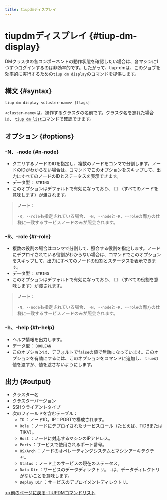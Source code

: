 ```yaml
---
title: tiupdmディスプレイ
---
```


# tiupdmディスプレイ {#tiup-dm-display}

DMクラスタの各コンポーネントの動作状態を確認したい場合は、各マシンに1つずつログインするのは非効率的です。したがって、tiup-dmは、このジョブを効率的に実行するための`tiup dm display`のコマンドを提供します。

## 構文 {#syntax}

```shell
tiup dm display <cluster-name> [flags]
```

`<cluster-name>`は、操作するクラスタの名前です。クラスタ名を忘れた場合は、 [`tiup dm list`](/tiup/tiup-component-dm-list.md)コマンドで確認できます。

## オプション {#options}

### -N、-node {#n-node}

-   クエリするノードのIDを指定し、複数のノードをコンマで分割します。ノードのIDがわからない場合は、コマンドでこのオプションをスキップして、出力にすべてのノードのIDとステータスを表示できます。
-   データ型： `STRING`
-   このオプションはデフォルトで有効になっており、 `[]` （すべてのノードを意味します）が渡されます。

> **ノート：**
>
> `-R, --role`も指定されている場合、 `-N, --node`と`-R, --role`の両方の仕様に一致するサービスノードのみが照会されます。

### -R、-role {#r-role}

-   複数の役割の場合はコンマで分割して、照会する役割を指定します。ノードにデプロイされている役割がわからない場合は、コマンドでこのオプションをスキップして、出力にすべてのノードの役割とステータスを表示できます。
-   データ型： `STRING`
-   このオプションはデフォルトで有効になっており、 `[]` （すべての役割を意味します）が渡されます。

> **ノート：**
>
> `-N, --node`も指定されている場合、 `-N, --node`と`-R, --role`の両方の仕様に一致するサービスノードのみが照会されます。

### -h、-help {#h-help}

-   ヘルプ情報を出力します。
-   データ型： `BOOLEAN`
-   このオプションは、デフォルトで`false`の値で無効になっています。このオプションを有効にするには、このオプションをコマンドに追加し、 `true`の値を渡すか、値を渡さないようにします。

## 出力 {#output}

-   クラスター名
-   クラスターバージョン
-   SSHクライアントタイプ
-   次のフィールドを含むテーブル：
    -   `ID` ：ノードID。IP：PORTで構成されます。
    -   `Role` ：ノードにデプロイされたサービスロール（たとえば、TiDBまたはTiKV）。
    -   `Host` ：ノードに対応するマシンのIPアドレス。
    -   `Ports` ：サービスで使用されるポート番号。
    -   `OS/Arch` ：ノードのオペレーティングシステムとマシンアーキテクチャ。
    -   `Status` ：ノード上のサービスの現在のステータス。
    -   `Data Dir` ：サービスのデータディレクトリ。 `-`は、データディレクトリがないことを意味します。
    -   `Deploy Dir` ：サービスのデプロイメントディレクトリ。

[&lt;&lt;前のページに戻る-TiUPDMコマンドリスト](/tiup/tiup-component-dm.md#command-list)
